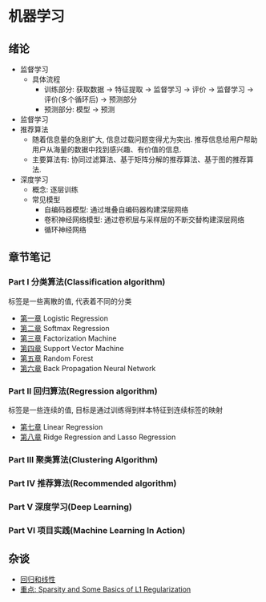 # 机器学习

## 绪论
- 监督学习
    - 具体流程
        - 训练部分: 获取数据 → 特征提取 → 监督学习 → 评价 → 监督学习 → 评价(多个循环后) → 预测部分
        - 预测部分: 模型 → 预测
- 监督学习
- 推荐算法
    - 随着信息量的急剧扩大, 信息过载问题变得尤为突出. 推荐信息给用户帮助用户从海量的数据中找到感兴趣、有价值的信息.
    - 主要算法有: 协同过滤算法、基于矩阵分解的推荐算法、基于图的推荐算法.
- 深度学习
    - 概念: 逐层训练
    - 常见模型
        - 自编码器模型: 通过堆叠自编码器构建深层网络
        - 卷积神经网络模型: 通过卷积层与采样层的不断交替构建深层网络
        - 循环神经网络

## 章节笔记

### Part Ⅰ 分类算法(Classification algorithm)
标签是一些离散的值, 代表着不同的分类

- [第一章](ChapterNote/Chapter1-Logistic-Regression.md) Logistic Regression
- [第二章](ChapterNote/Chapter2-Softmax-Regression.md) Softmax Regression
- [第三章](ChapterNote/Chapter3-Factorization-Machine.md) Factorization Machine
- [第四章](ChapterNote/Chapter4-Support-Vector-Machine.md) Support Vector Machine
- [第五章](ChapterNote/Chapter5-Random-Forest.md) Random Forest
- [第六章](ChapterNote/Chapter6-Back-Propagation.md) Back Propagation Neural Network

### Part Ⅱ 回归算法(Regression algorithm)
标签是一些连续的值, 目标是通过训练得到样本特征到连续标签的映射

- [第七章](ChapterNote/Chapter7-Linear-Regression.md) Linear Regression
- [第八章](ChapterNote/Chapter8-RidgeAndLasso-Regression.md) Ridge Regression and Lasso Regression

### Part Ⅲ 聚类算法(Clustering Algorithm)

### Part Ⅳ 推荐算法(Recommended algorithm)

### Part Ⅴ 深度学习(Deep Learning)

### Part Ⅵ 项目实践(Machine Learning In Action)

## 杂谈

- [回归和线性](https://blog.csdn.net/hzw19920329/article/details/77200475)
- [重点: Sparsity and Some Basics of L1 Regularization](http://freemind.pluskid.org/machine-learning/sparsity-and-some-basics-of-l1-regularization/#ed61992b37932e208ae114be75e42a3e6dc34cb3) 